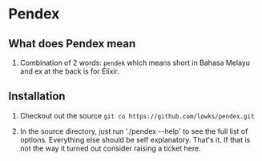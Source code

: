 # Pendex

## What does Pendex mean

1. Combination of 2 words: `pendek` which means short in Bahasa Melayu and ex at the back is for Elixir.


## Installation

1. Checkout out the source `git co https://github.com/lowks/pendex.git`
 
1. In the source directory, just run './pendex --help' to see the full list of options. Everything else should be self explanatory. That's it. If that is not the way it turned out consider raising a ticket here.
